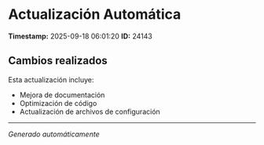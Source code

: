 # Actualización Automática

**Timestamp:** 2025-09-18 06:01:20
**ID:** 24143

## Cambios realizados

Esta actualización incluye:
- Mejora de documentación
- Optimización de código
- Actualización de archivos de configuración

---
*Generado automáticamente*
